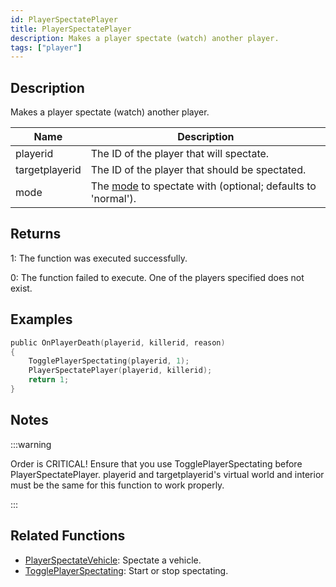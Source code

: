 ```yaml
---
id: PlayerSpectatePlayer
title: PlayerSpectatePlayer
description: Makes a player spectate (watch) another player.
tags: ["player"]
---
```


## Description

Makes a player spectate (watch) another player.

| Name           | Description                                                                                  |
| -------------- | -------------------------------------------------------------------------------------------- |
| playerid       | The ID of the player that will spectate.                                                     |
| targetplayerid | The ID of the player that should be spectated.                                               |
| mode           | The [mode](../resources/spectatemodes.md) to spectate with (optional; defaults to 'normal'). |

## Returns

1: The function was executed successfully.

0: The function failed to execute. One of the players specified does not exist.

## Examples

```c
public OnPlayerDeath(playerid, killerid, reason)
{
    TogglePlayerSpectating(playerid, 1);
    PlayerSpectatePlayer(playerid, killerid);
    return 1;
}
```

## Notes

:::warning

Order is CRITICAL! Ensure that you use TogglePlayerSpectating before PlayerSpectatePlayer.
playerid and targetplayerid's virtual world and interior must be the same for this function to work properly.

:::

## Related Functions

- [PlayerSpectateVehicle](functions/PlayerSpectateVehicle.md): Spectate a vehicle.
- [TogglePlayerSpectating](functions/TogglePlayerSpectating.md): Start or stop spectating.
